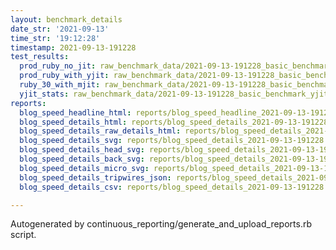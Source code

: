 ```yaml
---
layout: benchmark_details
date_str: '2021-09-13'
time_str: '19:12:28'
timestamp: 2021-09-13-191228
test_results:
  prod_ruby_no_jit: raw_benchmark_data/2021-09-13-191228_basic_benchmark_prod_ruby_no_jit.json
  prod_ruby_with_yjit: raw_benchmark_data/2021-09-13-191228_basic_benchmark_prod_ruby_with_yjit.json
  ruby_30_with_mjit: raw_benchmark_data/2021-09-13-191228_basic_benchmark_ruby_30_with_mjit.json
  yjit_stats: raw_benchmark_data/2021-09-13-191228_basic_benchmark_yjit_stats.json
reports:
  blog_speed_headline_html: reports/blog_speed_headline_2021-09-13-191228.html
  blog_speed_details_html: reports/blog_speed_details_2021-09-13-191228.html
  blog_speed_details_raw_details_html: reports/blog_speed_details_2021-09-13-191228.raw_details.html
  blog_speed_details_svg: reports/blog_speed_details_2021-09-13-191228.svg
  blog_speed_details_head_svg: reports/blog_speed_details_2021-09-13-191228.head.svg
  blog_speed_details_back_svg: reports/blog_speed_details_2021-09-13-191228.back.svg
  blog_speed_details_micro_svg: reports/blog_speed_details_2021-09-13-191228.micro.svg
  blog_speed_details_tripwires_json: reports/blog_speed_details_2021-09-13-191228.tripwires.json
  blog_speed_details_csv: reports/blog_speed_details_2021-09-13-191228.csv

---
```

Autogenerated by continuous_reporting/generate_and_upload_reports.rb script.
